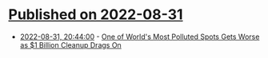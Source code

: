 # [Published on 2022-08-31](index.md)

* [2022-08-31, 20:44:00](https://news.slashdot.org/story/22/08/31/203244/one-of-worlds-most-polluted-spots-gets-worse-as-1-billion-cleanup-drags-on?utm_source=rss1.0mainlinkanon&utm_medium=feed) - [One of World's Most Polluted Spots Gets Worse as $1 Billion Cleanup Drags On](https://news.slashdot.org/story/22/08/31/203244/one-of-worlds-most-polluted-spots-gets-worse-as-1-billion-cleanup-drags-on?utm_source=rss1.0mainlinkanon&utm_medium=feed)
